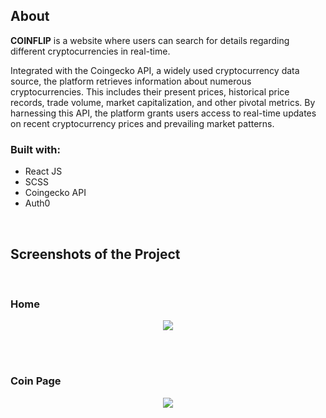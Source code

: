 <h2>About</h2>

<p><b>COINFLIP</b> is a website where users can search for details regarding different cryptocurrencies in real-time. 

Integrated with the Coingecko API, a widely used cryptocurrency data source, the platform retrieves information about numerous cryptocurrencies. This includes their present prices, historical price records, trade volume, market capitalization, and other pivotal metrics. By harnessing this API, the platform grants users access to real-time updates on recent cryptocurrency prices and prevailing market patterns.
</p>

<h3>Built with:</h3>

- React JS <br>
- SCSS  <br>
- Coingecko API <br>
- Auth0 <br>

<br>

<h2>Screenshots of the Project</h2>
<br>
<h3>Home</h3>

<div align='center'>
<img src='https://github.com/karina4840/coinflip/blob/main/img1.png?raw=true'/>

</div>

<br><br>

<h3>Coin Page</h3>

<div align='center'>
<img src='https://github.com/karina4840/coinflip/blob/main/img2.png?raw=true'/>
</div>
